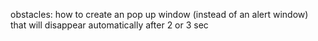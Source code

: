 obstacles:
how to create an pop up window (instead of an alert window) that will disappear automatically after 2 or 3 sec


